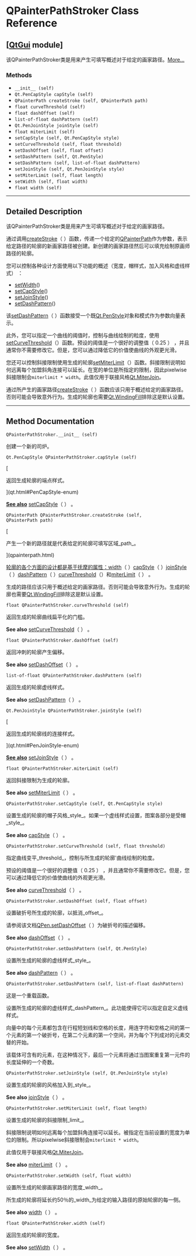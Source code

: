 # QPainterPathStroker Class Reference

## [[QtGui](index.htm) module]

该QPainterPathStroker类是用来产生可填写概述对于给定的画家路径。[More...](#details)

### Methods

*   `__init__ (self)`
*   `Qt.PenCapStyle capStyle (self)`
*   `QPainterPath createStroke (self, QPainterPath path)`
*   `float curveThreshold (self)`
*   `float dashOffset (self)`
*   `list-of-float dashPattern (self)`
*   `Qt.PenJoinStyle joinStyle (self)`
*   `float miterLimit (self)`
*   `setCapStyle (self, Qt.PenCapStyle style)`
*   `setCurveThreshold (self, float threshold)`
*   `setDashOffset (self, float offset)`
*   `setDashPattern (self, Qt.PenStyle)`
*   `setDashPattern (self, list-of-float dashPattern)`
*   `setJoinStyle (self, Qt.PenJoinStyle style)`
*   `setMiterLimit (self, float length)`
*   `setWidth (self, float width)`
*   `float width (self)`

* * *

## Detailed Description

该QPainterPathStroker类是用来产生可填写概述对于给定的画家路径。

通过调用[createStroke](qpainterpathstroker.html#createStroke)（ ）函数，传递一个给定的[QPainterPath](qpainterpath.html)作为参数，表示给定路径的轮廓的新画家路径被创建。新创建的画家路径然后可以填充绘制原画师路径的轮廓。

您可以控制​​各种设计方面使用以下功能的概述（宽度，帽样式，加入风格和虚线样式） ：

*   [setWidth](qpainterpathstroker.html#setWidth)()
*   [setCapStyle](qpainterpathstroker.html#setCapStyle)()
*   [setJoinStyle](qpainterpathstroker.html#setJoinStyle)()
*   [setDashPattern](qpainterpathstroker.html#setDashPattern)()

该[setDashPattern](qpainterpathstroker.html#setDashPattern)（ ）函数接受一个既[Qt.PenStyle](qt.html#PenStyle-enum)对象和模式作为参数向量表示。

此外，您可以指定一个曲线的阈值时，控制与曲线绘制的粒度，使用[setCurveThreshold](qpainterpathstroker.html#setCurveThreshold)（）函数。预设的阈值是一个很好的调整值（ 0.25 ） ，并且通常你不需要修改它。但是，您可以通过降低它的价值使曲线的外观更光滑。

您还可以控制斜接限制使用生成的轮廓[setMiterLimit](qpainterpathstroker.html#setMiterLimit)（）函数。斜接限制说明如何远离每个加盟斜角连接可以延长。在宽的单位是所指定的限制，因此pixelwise斜接限制会`miterlimit * width`。此值仅用于联接风格[Qt.MiterJoin](qt.html#PenJoinStyle-enum)。

通过所产生的画家路径[createStroke](qpainterpathstroker.html#createStroke)（ ）函数应该只用于概述给定的画家路径。否则可能会导致意外行为。生成的轮廓也需要[Qt.WindingFill](qt.html#FillRule-enum)排除这是默认设置。

* * *

## Method Documentation

```
QPainterPathStroker.__init__ (self)
```

创建一个新的司炉。

```
Qt.PenCapStyle QPainterPathStroker.capStyle (self)
```

[

返回生成轮廓的端点样式。

](qt.html#PenCapStyle-enum)

[**See also**](qt.html#PenCapStyle-enum) [setCapStyle](qpainterpathstroker.html#setCapStyle)（ ） 。

```
QPainterPath QPainterPathStroker.createStroke (self, QPainterPath path)
```

[

产生一个新的路径就是代表给定的轮廓可填写区域_path_。

](qpainterpath.html)

[轮廓的各个方面的设计都是基于抚摩的属性：](qpainterpath.html)[width](qpainterpathstroker.html#width)（ ）[capStyle](qpainterpathstroker.html#capStyle)（ ）[joinStyle](qpainterpathstroker.html#joinStyle)（ ）[dashPattern](qpainterpathstroker.html#dashPattern)（ ）[curveThreshold](qpainterpathstroker.html#curveThreshold)（）和[miterLimit](qpainterpathstroker.html#miterLimit)（ ） 。

生成的路径应该只用于概述给定的画家路径。否则可能会导致意外行为。生成的轮廓也需要[Qt.WindingFill](qt.html#FillRule-enum)排除这是默认设置。

```
float QPainterPathStroker.curveThreshold (self)
```

返回生成的轮廓曲线扁平化的门槛。

**See also** [setCurveThreshold](qpainterpathstroker.html#setCurveThreshold)（ ） 。

```
float QPainterPathStroker.dashOffset (self)
```

返回冲刺的轮廓产生偏移。

**See also** [setDashOffset](qpainterpathstroker.html#setDashOffset)（ ） 。

```
list-of-float QPainterPathStroker.dashPattern (self)
```

返回生成的轮廓虚线样式。

**See also** [setDashPattern](qpainterpathstroker.html#setDashPattern)（ ） 。

```
Qt.PenJoinStyle QPainterPathStroker.joinStyle (self)
```

[

返回生成的轮廓线的连接样式。

](qt.html#PenJoinStyle-enum)

[**See also**](qt.html#PenJoinStyle-enum) [setJoinStyle](qpainterpathstroker.html#setJoinStyle)（ ） 。

```
float QPainterPathStroker.miterLimit (self)
```

返回斜接限制为生成的轮廓。

**See also** [setMiterLimit](qpainterpathstroker.html#setMiterLimit)（ ） 。

```
QPainterPathStroker.setCapStyle (self, Qt.PenCapStyle style)
```

设置生成的轮廓的帽子风格_style_。如果一个虚线样式设置，图案各部分是受帽_style_。

**See also** [capStyle](qpainterpathstroker.html#capStyle)（ ） 。

```
QPainterPathStroker.setCurveThreshold (self, float threshold)
```

指定曲线变平_threshold_，控制与所生成的轮廓'曲线绘制的粒度。

预设的阈值是一个很好的调整值（ 0.25 ） ，并且通常你不需要修改它。但是，您可以通过降低它的价值使曲线的外观更光滑。

**See also** [curveThreshold](qpainterpathstroker.html#curveThreshold)（ ） 。

```
QPainterPathStroker.setDashOffset (self, float offset)
```

设置破折号所生成的轮廓，以抵消_offset_。

请参阅该文档[QPen.setDashOffset](qpen.html#setDashOffset)（ ）为破折号的描述偏移。

**See also** [dashOffset](qpainterpathstroker.html#dashOffset)（ ） 。

```
QPainterPathStroker.setDashPattern (self, Qt.PenStyle)
```

设置所生成的轮廓的虚线样式_style_。

**See also** [dashPattern](qpainterpathstroker.html#dashPattern)（ ） 。

```
QPainterPathStroker.setDashPattern (self, list-of-float dashPattern)
```

这是一个重载函数。

设置所生成的轮廓的虚线样式_dashPattern_。此功能使得它可以指定自定义虚线样式。

向量中的每个元素都包含在行程短划线和空格的长度，用连字符和空格之间的第一个元素的第一个破折号，在第二个元素的第一个空间，并为每个下列成对的元素交替的开始。

该载体可含有的元素，在这种情况下，最后一个元素将通过当图案重复第一元件的长度延伸的一个奇数。

```
QPainterPathStroker.setJoinStyle (self, Qt.PenJoinStyle style)
```

设置生成的轮廓的风格加入到_style_。

**See also** [joinStyle](qpainterpathstroker.html#joinStyle)（ ） 。

```
QPainterPathStroker.setMiterLimit (self, float length)
```

设置生成的轮廓的斜接限制_limit_。

斜接限制说明如何远离每个加盟斜角连接可以延长。被指定在当前设置的宽度为单位的限制。所以pixelwise斜接限制会`miterlimit * width`。

此值仅用于联接风格[Qt.MiterJoin](qt.html#PenJoinStyle-enum)。

**See also** [miterLimit](qpainterpathstroker.html#miterLimit)（ ） 。

```
QPainterPathStroker.setWidth (self, float width)
```

设置所生成的轮廓画家路径的宽度_width_。

所生成的轮廓将延长约50％的_width_为给定的输入路径的原始轮廓的每一侧。

**See also** [width](qpainterpathstroker.html#width)（ ） 。

```
float QPainterPathStroker.width (self)
```

返回生成的轮廓的宽度。

**See also** [setWidth](qpainterpathstroker.html#setWidth)（ ） 。